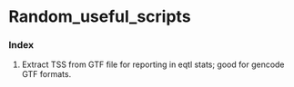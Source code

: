 # Random_useful_scripts
### Index
1. Extract TSS from GTF file for reporting in eqtl stats; good for gencode GTF formats.
